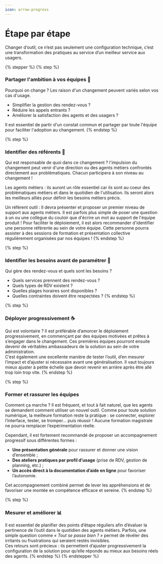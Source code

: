 ```yaml
---
icon: arrow-progress
---
```


# Étape par étape

Changer d’outil, ce n’est pas seulement une configuration technique, c’est une transformation des pratiques au service d’un meilleur service aux usagers.&#x20;

{% stepper %}
{% step %}
### Partager l'ambition à vos équipes 🎯

&#x20;Pourquoi on change ? Les raison d'un changement peuvent variés selon vos cas d'usage.&#x20;

* Simplifier la gestion des rendez-vous ?&#x20;
* Réduire les appels entrants ?&#x20;
* Améliorer la satisfaction des agents et des usagers ?&#x20;

Il est essentiel de partir d'un constat commun et partager par toute l'équipe pour faciliter l'adoption au changement.&#x20;
{% endstep %}

{% step %}
### Identifier des référents 👤

Qui est responsable de quoi dans ce changement ? l'impulsion du changement peut venir d'une direction ou des agents métiers confrontés directement aux problématiques. Chacun participera à son niveau au changement !&#x20;

Les agents métiers : ils auront un rôle essentiel car ils sont au coeur des problématiques métiers et dans le quotidien de l'utilisation. Ils seront alors les meilleurs alliés pour définir les besoins métiers précis.&#x20;

Un référent outil : Il devra présenter et proposer un premier niveau de support aux agents métiers. Il est parfois plus simple de poser une question à un ou une collègue du couloir que d'écrire un mot au support de l'équipe produit ! Pour faciliter le déploiement, il est alors recommander d'identifier une personne référente au sein de votre équipe. Cette personne pourra assister à des sessions de formation et présentation collective régulièrement organisées par nos équipes !&#x20;
{% endstep %}

{% step %}
### Identifier les besoins avant de paramétrer 🔎

Qui gère des rendez-vous et quels sont les besoins ?&#x20;

* Quels services prennent des rendez-vous ?
* Quels types de RDV existent ?
* Quelles plages horaires sont disponibles ?
* Quelles contraintes doivent être respectées ?
{% endstep %}

{% step %}
### &#x20;Déployer progressivement ☕️

Qui est volontaire ? Il est préférable d’amorcer le déploiement progressivement, en commençant par des équipes motivées et prêtes à s’engager dans le changement. Ces premières équipes pourront ensuite devenir de véritables ambassadeurs de la solution au sein de votre administration. \
C’est également une excellente manière de tester l’outil, d’en mesurer l’impact et d’ajuster si nécessaire avant une généralisation. Il vaut toujours mieux ajuster à petite échelle que devoir revenir en arrière après être allé trop loin trop vite.
{% endstep %}

{% step %}
### Former et rassurer les équipes&#x20;

Comment ça marche ? Il est fréquent, et tout à fait naturel, que les agents se demandent comment utiliser un nouvel outil. Comme pour toute solution numérique, la meilleure formation reste la pratique : se connecter, explorer l’interface, tester, se tromper… puis réussir ! Aucune formation magistrale ne pourra remplacer l’expérimentation réelle.

Cependant, il est fortement recommandé de proposer un accompagnement progressif sous différentes formes :

* **Une présentation générale** pour rassurer et donner une vision d’ensemble ;
* **Des ateliers pratiques par profil d’usage** (prise de RDV, gestion de planning, etc.) ;
* **Un accès direct à la documentation d’aide en ligne** pour favoriser l’autonomie.

Cet accompagnement combiné permet de lever les appréhensions et de favoriser une montée en compétence efficace et sereine.
{% endstep %}

{% step %}
### Mesurer et améliorer 📊

Il est essentiel de planifier des points d’étape réguliers afin d’évaluer la pertinence de l’outil dans le quotidien des agents métiers. Parfois, une simple question comme _« Tout se passe bien ? »_ permet de révéler des irritants ou frustrations qui seraient restés invisibles.\
Ces retours sont précieux : ils permettent d’ajuster progressivement la configuration de la solution pour qu’elle réponde au mieux aux besoins réels des agents.
{% endstep %}
{% endstepper %}

